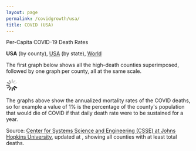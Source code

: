 ```yaml
---
layout: page
permalink: /covidgrowth/usa/
title: COVID (USA)
---
```


<script src="https://cdn.jsdelivr.net/npm/moment@2.24.0" defer></script>
<script src="https://cdn.jsdelivr.net/npm/chart.js@2.8.0" defer></script>
<script src="/covidgrowth/data_us.js" defer></script>
<script src="/covidgrowth/usa.js" defer></script>

Per-Capita COVID-19 Death Rates

**USA** (by county), [USA](/covidgrowth/state)  (by state), [World](/covidgrowth/world) 

The first graph below shows all the high-death counties superimposed, followed by one graph per county, all at the same scale.

<section>
  <img id="spinnerElement" src="/img/spinner32.gif">
</section>

The graphs above show the annualized mortality rates of the COVID deaths, so for example a value of 1% is the percentage of the county's population that would die of COVID if that daily death rate were to be sustained for a year.


Source: [Center for Systems Science and Engineering (CSSE) at Johns Hopkins University][1],
updated at <span id="updateTimeElement"></span>, showing all counties with at least <span id="minTotalDeathsElement"></span> total deaths.

[1]: https://github.com/CSSEGISandData/COVID-19

